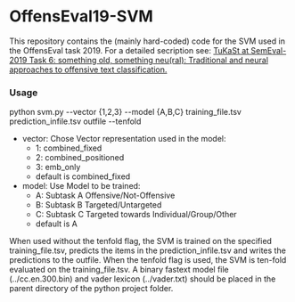 # OffensEval19-SVM
This repository contains the (mainly hard-coded) code for the SVM used in the OffensEval task 2019.
For a detailed secription see: [TuKaSt at SemEval-2019 Task 6: something old, something neu(ral): Traditional and neural approaches to offensive text classification.](https://www.aclweb.org/anthology/S19-2134.pdf) 

### Usage
python svm.py --vector {1,2,3} --model {A,B,C} training_file.tsv  prediction_infile.tsv  outfile  --tenfold
  - vector: Chose Vector representation used in the model:
    - 1: combined_fixed 
    - 2: combined_positioned 
    - 3: emb_only 
    - default is combined_fixed
  - model: Use Model to be trained:
    - A: Subtask A Offensive/Not-Offensive
    - B: Subtask B Targeted/Untargeted 
    - C: Subtask C Targeted towards Individual/Group/Other
    - default is A
    
When used without the tenfold flag, the SVM is trained on the specified training_file.tsv, predicts the items in the prediction_infile.tsv and writes the predictions to the outfile. When the tenfold flag is used, the SVM is ten-fold evaluated on the training_file.tsv.
A binary fastext model file (../cc.en.300.bin) and vader lexicon (../vader.txt) should be placed in the parent directory of the python project folder.


